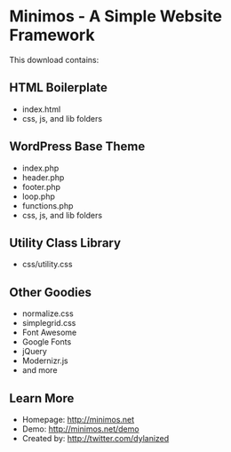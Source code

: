 # Minimos - A Simple Website Framework

This download contains:

## HTML Boilerplate

- index.html
- css, js, and lib folders

## WordPress Base Theme

- index.php
- header.php
- footer.php
- loop.php
- functions.php
- css, js, and lib folders

## Utility Class Library

- css/utility.css

## Other Goodies

- normalize.css
- simplegrid.css
- Font Awesome
- Google Fonts
- jQuery
- Modernizr.js
- and more

## Learn More

- Homepage: http://minimos.net
- Demo: http://minimos.net/demo
- Created by: http://twitter.com/dylanized

